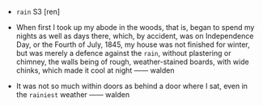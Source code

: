 - `rain` S3 [ren]



- When first I took up my abode in the woods, that is, began to spend my nights as well as days there, which, by accident, was on Independence Day, or the Fourth of July, 1845, my house was not finished for winter, but was merely a defence against the `rain`, without plastering or chimney, the walls being of rough, weather-stained boards, with wide chinks, which made it cool at night —— walden

-  It was not so much within doors as behind a door where I sat, even in the `rainiest` weather —— walden